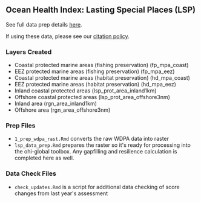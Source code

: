 ## Ocean Health Index: Lasting Special Places (LSP) 

See full data prep details [here](http://ohi-science.github.io/ohiprep_v2022/globalprep/lsp/v2022/lsp_data_prep.html).


If using these data, please see our [citation policy](http://ohi-science.org/citation-policy/).

### Layers Created

* Coastal protected marine areas (fishing preservation) (fp_mpa_coast)
* EEZ protected marine areas (fishing preservation) (fp_mpa_eez)
* Coastal protected marine areas (habitat preservation) (hd_mpa_coast)
* EEZ protected marine areas (habitat preservation) (hd_mpa_eez)
* Inland coastal protected areas (lsp_prot_area_inland1km)
* Offshore coastal protected areas (lsp_prot_area_offshore3nm)
* Inland area (rgn_area_inland1km)
* Offshore area (rgn_area_offshore3nm)

### Prep Files

* `1_prep_wdpa_rast.Rmd` converts the raw WDPA data into raster
* `lsp_data_prep.Rmd` prepares the raster so it's ready for processing into the ohi-global toolbox. Any gapfilling and resilience calculation is completed here as well.

### Data Check Files

* `check_updates.Rmd` is a script for additional data checking of score changes from last year's assessment
